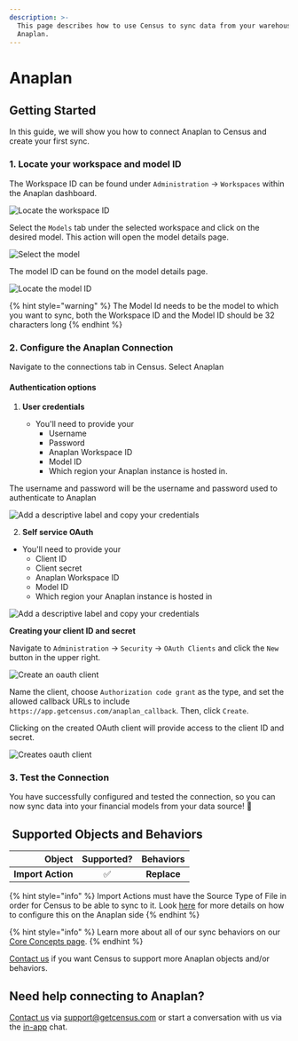 ```yaml
---
description: >-
  This page describes how to use Census to sync data from your warehouse to
  Anaplan.
---
```


# Anaplan

## Getting Started

In this guide, we will show you how to connect Anaplan to Census and create your first sync.

### 1. Locate your workspace and model ID

The Workspace ID can be found under `Administration` -> `Workspaces` within the Anaplan dashboard.

![Locate the workspace ID](<../.gitbook/assets/AnaplanWorkspaceID.png>)

Select the `Models` tab under the selected workspace and click on the desired model. This action will open the model details page.

![Select the model](<../.gitbook/assets/AnaplanModels.png>)

The model ID can be found on the model details page.

![Locate the model ID](<../.gitbook/assets/AnaplanModelID.png>)

{% hint style="warning" %}
The Model Id needs to be the model to which you want to sync, both the Workspace ID and the Model ID should be 32 characters long
{% endhint %}

### 2. Configure the Anaplan Connection

Navigate to the connections tab in Census. Select Anaplan

#### Authentication options

1. **User credentials**

   - You'll need to provide your
     - Username
     - Password
     - Anaplan Workspace ID
     - Model ID
     - Which region your Anaplan instance is hosted in.

The username and password will be the username and password used to authenticate to Anaplan

![Add a descriptive label and copy your credentials](<../.gitbook/assets/AnaplanUserCreds.png>)

2. **Self service OAuth**
  - You'll need to provide your
    - Client ID
    - Client secret
    - Anaplan Workspace ID
    - Model ID
    - Which region your Anaplan instance is hosted in

  ![Add a descriptive label and copy your credentials](<../.gitbook/assets/AnaplanSelfServiceOauth.png>)

  **Creating your client ID and secret**

  Navigate to `Administration` -> `Security` -> `OAuth Clients` and click the `New` button in the upper right.

  ![Create an oauth client](<../.gitbook/assets/AnaplanOauthClient.png>)

  Name the client, choose `Authorization code grant` as the type, and set the allowed callback URLs to include `https://app.getcensus.com/anaplan_callback`. Then, click `Create`.

  Clicking on the created OAuth client will provide access to the client ID and secret.

  ![Creates oauth client](<../.gitbook/assets/AnaplanOauthClientIDandSecret.png>)


### 3. Test the Connection

You have successfully configured and tested the connection, so you can now sync data into your financial models from your data source! :tada:

## ️ Supported Objects and Behaviors

|        **Object** | **Supported?** | **Behaviors** |
| ----------------: | :------------: |:-------------:|
| **Import Action** |        ✅       |  **Replace**  |

{% hint style="info" %}
Import Actions must have the Source Type of File in order for Census to be able to sync to it. Look [here](https://help.anaplan.com/import-basics-b9d40f84-d2c0-4003-84e3-47a8068da977) for more details on how to configure this on the Anaplan side
{% endhint %}

{% hint style="info" %}
Learn more about all of our sync behaviors on our [Core Concepts page](../basics/core-concept/#the-different-sync-behaviors).
{% endhint %}

[Contact us](mailto:support@getcensus.com) if you want Census to support more Anaplan objects and/or behaviors.

## Need help connecting to Anaplan?

[Contact us](mailto:support@getcensus.com) via support@getcensus.com or start a conversation with us via the [in-app](https://app.getcensus.com) chat.
